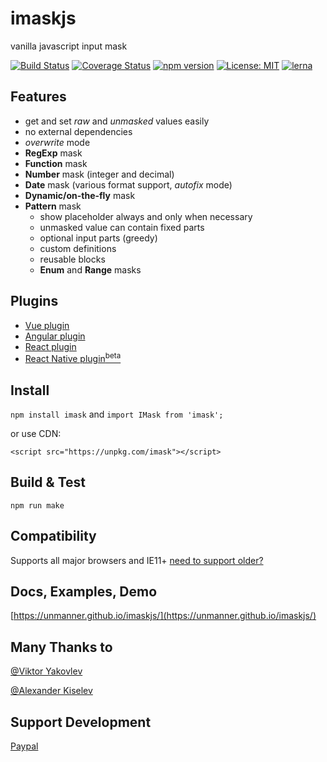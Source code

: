 # imaskjs
vanilla javascript input mask

[![Build Status](https://travis-ci.org/uNmAnNeR/imaskjs.svg?branch=master)](https://travis-ci.org/uNmAnNeR/imaskjs)
[![Coverage Status](https://coveralls.io/repos/github/uNmAnNeR/imaskjs/badge.svg?branch=master)](https://coveralls.io/github/uNmAnNeR/imaskjs?branch=master)
[![npm version](https://badge.fury.io/js/imask.svg)](https://badge.fury.io/jas/imask)
[![License: MIT](https://img.shields.io/badge/License-MIT-yellow.svg)](https://opensource.org/licenses/MIT)
[![lerna](https://img.shields.io/badge/maintained%20with-lerna-cc00ff.svg)](https://lernajs.io/)

## Features
* get and set *raw* and *unmasked* values easily
* no external dependencies
* *overwrite* mode
* **RegExp** mask
* **Function** mask
* **Number** mask (integer and decimal)
* **Date** mask (various format support, *autofix* mode)
* **Dynamic/on-the-fly** mask
* **Pattern** mask
  - show placeholder always and only when necessary
  - unmasked value can contain fixed parts
  - optional input parts (greedy)
  - custom definitions
  - reusable blocks
  - **Enum** and **Range** masks

## Plugins
* [Vue plugin](https://github.com/uNmAnNeR/imaskjs/tree/master/packages/vue-imask)
* [Angular plugin](https://github.com/uNmAnNeR/imaskjs/tree/master/packages/angular-imask)
* [React plugin](https://github.com/uNmAnNeR/imaskjs/tree/master/packages/react-imask)
* [React Native plugin<sup>beta</sup>](https://github.com/uNmAnNeR/imaskjs/tree/master/packages/react-native-imask)

## Install
`npm install imask` and `import IMask from 'imask';`

or use CDN:

`<script src="https://unpkg.com/imask"></script>`

## Build & Test
`npm run make`

## Compatibility
Supports all major browsers and IE11+ [need to support older?](https://unmanner.github.io/imaskjs/guide.html#support-older)

## Docs, Examples, Demo
[https://unmanner.github.io/imaskjs/](https://unmanner.github.io/imaskjs/)

## Many Thanks to
[@Viktor Yakovlev](https://github.com/vcrazyV)

[@Alexander Kiselev](https://github.com/MaaKut)

## Support Development
[Paypal](https://www.paypal.me/alexeykryazhev/3)
